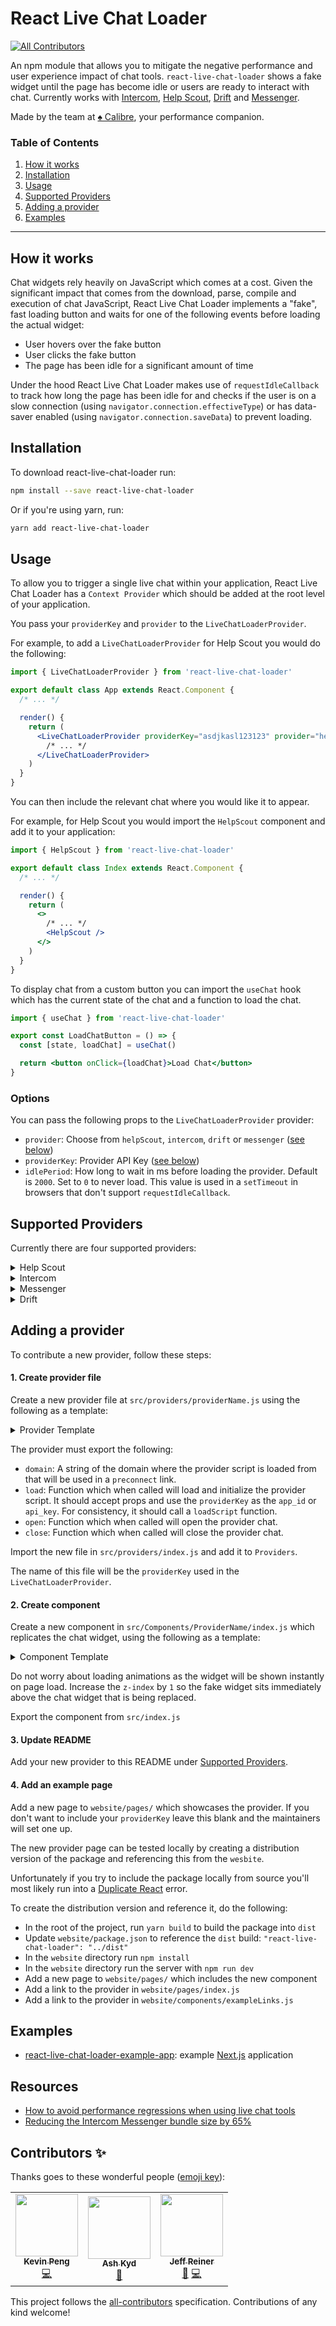 # React Live Chat Loader

<!-- ALL-CONTRIBUTORS-BADGE:START - Do not remove or modify this section -->

[![All Contributors](https://img.shields.io/badge/all_contributors-3-orange.svg?style=flat-square)](#contributors-)

<!-- ALL-CONTRIBUTORS-BADGE:END -->

An npm module that allows you to mitigate the negative performance and user
experience impact of chat tools. `react-live-chat-loader` shows a fake widget
until the page has become idle or users are ready to interact with chat. Currently works with [Intercom](#intercom), [Help Scout](#help-scout), [Drift](#drift) and [Messenger](#messenger).

Made by the team at [♠ Calibre](https://calibreapp.com/), your performance companion.

### Table of Contents

1. [How it works](#how-it-works)
2. [Installation](#installation)
3. [Usage](#usage)
4. [Supported Providers](#supported-providers)
5. [Adding a provider](#adding-a-provider)
6. [Examples](#examples)

---

## How it works

Chat widgets rely heavily on JavaScript which comes at a cost. Given the
significant impact that comes from the download, parse, compile and execution of
chat JavaScript, React Live Chat Loader implements a "fake", fast loading button
and waits for one of the following events before loading the actual widget:

- User hovers over the fake button
- User clicks the fake button
- The page has been idle for a significant amount of time

Under the hood React Live Chat Loader makes use of `requestIdleCallback` to
track how long the page has been idle for and checks if the user is on a slow
connection (using `navigator.connection.effectiveType`) or has data-saver enabled
(using `navigator.connection.saveData`) to prevent loading.

## Installation

To download react-live-chat-loader run:

```bash
npm install --save react-live-chat-loader
```

Or if you're using yarn, run:

```bash
yarn add react-live-chat-loader
```

## Usage

To allow you to trigger a single live chat within your application, React Live
Chat Loader has a `Context Provider` which should be added at the root level of
your application.

You pass your `providerKey` and `provider` to the `LiveChatLoaderProvider`.

For example, to add a `LiveChatLoaderProvider` for Help Scout you would do the
following:

```jsx
import { LiveChatLoaderProvider } from 'react-live-chat-loader'

export default class App extends React.Component {
  /* ... */

  render() {
    return (
      <LiveChatLoaderProvider providerKey="asdjkasl123123" provider="helpScout">
        /* ... */
      </LiveChatLoaderProvider>
    )
  }
}
```

You can then include the relevant chat where you would like it to appear.

For example, for Help Scout you would import the `HelpScout` component and add it
to your application:

```jsx
import { HelpScout } from 'react-live-chat-loader'

export default class Index extends React.Component {
  /* ... */

  render() {
    return (
      <>
        /* ... */
        <HelpScout />
      </>
    )
  }
}
```

To display chat from a custom button you can import the `useChat`
hook which has the current state of the chat and a function to load the
chat.

```jsx
import { useChat } from 'react-live-chat-loader'

export const LoadChatButton = () => {
  const [state, loadChat] = useChat()

  return <button onClick={loadChat}>Load Chat</button>
}
```

### Options

You can pass the following props to the `LiveChatLoaderProvider` provider:

- `provider`: Choose from `helpScout`, `intercom`, `drift` or `messenger` ([see below](#providers))
- `providerKey`: Provider API Key ([see below](#providers))
- `idlePeriod`: How long to wait in ms before loading the provider. Default is
  `2000`. Set to `0` to never load. This value is used in a `setTimeout` in
  browsers that don't support `requestIdleCallback`.

## Supported Providers

Currently there are four supported providers:

<details>
<summary>Help Scout</summary>

To use Help Scout import the `LiveChatLoaderProvider` and set the `provider` prop
as `helpScout` and the `providerKey` prop as your Beacon API Key.

Then import the `HelpScout` component.

```jsx
import { LiveChatLoaderProvider, HelpScout } from 'react-live-chat-loader'

export default class App extends React.Component {
  render() {
    return (
      <LiveChatLoaderProvider providerKey="asdjkasl123123" provider="helpScout">
        /* ... */
        <HelpScout />
      </LiveChatLoaderProvider>
    )
  }
}
```

You can customise the Help Scout beacon by passing the following props to the
`HelpScout` component:

- `color`: The background color of the beacon
- `icon`: Choose from `message`, `antenna`, `search`, `question`, `beacon`
- `zIndex`: Changes the CSS index value of how the Beacon relates to other objects
- `horizontalPosition`: Choose from `left` or `right`

Currently the Help Scout component only supports the icon button style.

</details>

<details>
<summary>Intercom</summary>

To use Intercom import the `LiveChatLoaderProvider` and set the `provider` prop
as `intercom` and the `providerKey` prop as your Intercom App ID.

Then import the `Intercom` component.

```jsx
import { LiveChatLoaderProvider, Intercom } from 'react-live-chat-loader'

export default class App extends React.Component {
  render() {
    return (
      <LiveChatLoaderProvider providerKey="asd239" provider="intercom">
        /* ... */
        <Intercom />
      </LiveChatLoaderProvider>
    )
  }
}
```

You can customise the color of the Intercom widget by passing a `color` prop to
the `Intercom` component.

</details>

<details>
<summary>Messenger</summary>

To use Messenger, import the `LiveChatLoaderProvider` and then set the `provider` prop as `messenger` and the `providerKey` prop as your Facebook Page ID.

If you are using other Facebook features like share, you should set the `appID` prop as your Facebook App ID as the Customer Chat SDK includes all the features that Facebook provide.

You can optionally set the `locale` prop, the default value is `en_US`.

Then import the `Messenger` component.

```jsx
import { LiveChatLoaderProvider, Messenger } from 'react-live-chat-loader'

export default class App extends React.Component {
  render() {
    return (
      <LiveChatLoaderProvider
        provider="messenger"
        providerKey="111222333444555"
        appID="111222333444555"
        locale="en_US"
      >
        /* ... */
        <Messenger />
      </LiveChatLoaderProvider>
    )
  }
}
```

For a list of locale option values, refer to [Facebook Localization documentation](https://developers.facebook.com/docs/internationalization).

You can customise the Messenger widget by passing the following props to the
`Messenger` component:

- `color`: The theme color of the widget
- `loggedInGreeting`: The greeting text that will be displayed if the user is currently logged in to Facebook.
- `loggedOutGreeting`: The greeting text that will be displayed if the user is
  currently not logged in to Facebook.
- `greetingDialogDisplay`: Sets how the greeting dialog will be displayed.
- `greetingDialogDelay`: Sets the number of seconds of delay before the greeting dialog is shown after the plugin is loaded.

For a list of options, refer to [Facebook Customer Chat Plugin documentation](https://developers.facebook.com/docs/messenger-platform/discovery/customer-chat-plugin#customization).

**Please note**: Facebook Messenger will not load on localhost and you will need
to configure your domain through the setup wizard in Facebook for it to load
correctly.

</details>

<details>
<summary>Drift</summary>

To use Drift import the `LiveChatLoaderProvider` and set the `provider` prop
as `drift` and the `providerKey` prop as your Drift App ID.

Then import the `Drift` component.

```jsx
import { LiveChatLoaderProvider, Drift } from 'react-live-chat-loader'

export default () => (
  <LiveChatLoaderProvider providerKey="asdhjg127s1s" provider="drift">
    /* ... */
    <Drift />
  </LiveChatLoaderProvider>
)
```

You can customise the Drift Messenger by passing the following props to the
`Drift` component:

- `color`: The background color of the messenger
- `icon`: Choose from `A`, `B`, `C`, `D`; you're presented with these preset icons when signing up for Drift, or in the "Drift Widget > Design > Widget icon" entry under the "App Settings" header on the Drift settings page.

</details>

## Adding a provider

To contribute a new provider, follow these steps:

#### 1. Create provider file

Create a new provider file at `src/providers/providerName.js` using the
following as a template:

<details>
<summary>Provider Template</summary>

```js
const domain = 'https://provider.domain.com'

const loadScript = () => {
  // Detect the provider is already loaded and return early
  if (alreadyLoaded) return

  // Call provider script here
}

const load = ({ providerKey }) => {
  loadScript()
  // Initialise provider script
}

const open = () => // Open provider
const close = () => // Close provider

export default {
  domain,
  load,
  open,
  close
}
```

</details>

The provider must export the following:

- `domain`: A string of the domain where the provider script is loaded from
  that will be used in a `preconnect` link.
- `load`: Function which when called will load and initialize the provider
  script. It should accept props and use the `providerKey` as the `app_id` or
  `api_key`. For consistency, it should call a `loadScript` function.
- `open`: Function which when called will open the provider chat.
- `close`: Function which when called will close the provider chat.

Import the new file in `src/providers/index.js` and add it to `Providers`.

The name of this file will be the `providerKey` used in the
`LiveChatLoaderProvider`.

#### 2. Create component

Create a new component in `src/Components/ProviderName/index.js` which
replicates the chat widget, using the following as a template:

<details>
<summary>Component Template</summary>

```jsx
import React from 'react'

import { useChat } from '../../'
import STATES from '../../utils/states'

const styles = {
  // Add widget styles here
  button: {
    // Add button styles here
  }
}

const Provider = ({ color }) => {
  const [state, loadChat] = useChat({ loadWhenIdle: true })

  if (state === STATES.COMPLETE) return null

  return (
    <div>
      <button
        onClick={() => loadChat({ open: true })}
        onMouseEnter={() => loadChat({ open: false })}
        style={{
          ...styles.button,
          backgroundColor: color
        }}
      >
        Button
      </button>
    </div>
  )
}

Provider.defaultProps = {
  color: '#976ad4'
}

export default Provider
```

</details>

Do not worry about loading animations as the widget
will be shown instantly on page load. Increase the `z-index` by `1` so the fake
widget sits immediately above the chat widget that is being replaced.

Export the component from `src/index.js`

#### 3. Update README

Add your new provider to this README under [Supported Providers](#supported-providers).

#### 4. Add an example page

Add a new page to `website/pages/` which showcases the provider. If you don't
want to include your `providerKey` leave this blank and the maintainers will set
one up.

The new provider page can be tested locally by creating a distribution version
of the package and referencing this from the `wesbite`.

Unfortunately if you try to include the package locally from source you'll most likely run
into a [Duplicate React](https://reactjs.org/warnings/invalid-hook-call-warning.html#duplicate-react) error.

To create the distribution version and reference it, do the following:

- In the root of the project, run `yarn build` to build the package into `dist`
- Update `website/package.json` to reference the `dist` build: `"react-live-chat-loader": "../dist"`
- In the `website` directory run `npm install`
- In the `website` directory run the server with `npm run dev`
- Add a new page to `website/pages/` which includes the new component
- Add a link to the provider in `website/pages/index.js`
- Add a link to the provider in `website/components/exampleLinks.js`

## Examples

- [react-live-chat-loader-example-app](https://github.com/calibreapp/react-live-chat-loader/tree/master/website): example [Next.js](https://nextjs.org) application

## Resources

- [How to avoid performance regressions when using live chat tools](https://calibreapp.com/blog/fast-live-chat)
- [Reducing the Intercom Messenger bundle size by 65%](https://www.intercom.com/blog/reducing-intercom-messenger-bundle-size/)

## Contributors ✨

Thanks goes to these wonderful people ([emoji key](https://allcontributors.org/docs/en/emoji-key)):

<!-- ALL-CONTRIBUTORS-LIST:START - Do not remove or modify this section -->
<!-- prettier-ignore-start -->
<!-- markdownlint-disable -->
<table>
  <tr>
    <td align="center"><a href="https://github.com/FateXRebirth"><img src="https://avatars3.githubusercontent.com/u/11188616?v=4" width="100px;" alt=""/><br /><sub><b>Kevin Peng</b></sub></a><br /><a href="https://github.com/calibreapp/react-live-chat-loader/commits?author=FateXRebirth" title="Code">💻</a></td>
    <td align="center"><a href="http://ash.ms"><img src="https://avatars3.githubusercontent.com/u/49600?v=4" width="100px;" alt=""/><br /><sub><b>Ash Kyd</b></sub></a><br /><a href="https://github.com/calibreapp/react-live-chat-loader/commits?author=AshKyd" title="Documentation">📖</a></td>
    <td align="center"><a href="https://reiner.design"><img src="https://avatars3.githubusercontent.com/u/8116716?v=4" width="100px;" alt=""/><br /><sub><b>Jeff Reiner</b></sub></a><br /><a href="https://github.com/calibreapp/react-live-chat-loader/commits?author=mirshko" title="Documentation">📖</a> <a href="https://github.com/calibreapp/react-live-chat-loader/commits?author=mirshko" title="Code">💻</a></td>
  </tr>
</table>

<!-- markdownlint-enable -->
<!-- prettier-ignore-end -->

<!-- ALL-CONTRIBUTORS-LIST:END -->

This project follows the [all-contributors](https://github.com/all-contributors/all-contributors) specification. Contributions of any kind welcome!
